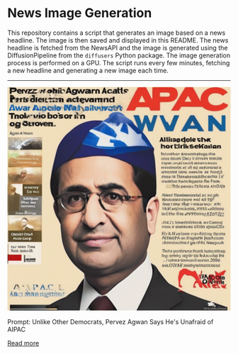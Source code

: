 # News Image Generation
This repository contains a script that generates an image based on a news headline. The image is then saved and displayed in this README.
The news headline is fetched from the NewsAPI and the image is generated using the DiffusionPipeline from the `diffusers` Python package. The image generation process is performed on a GPU.
The script runs every few minutes, fetching a new headline and generating a new image each time.

---

![Generated Image](image.png)

Prompt: Unlike Other Democrats, Pervez Agwan Says He's Unafraid of AIPAC

[Read more](http://theintercept.com/2023/07/18/israel-aipac-democrats-texas-pervez-agwan/)